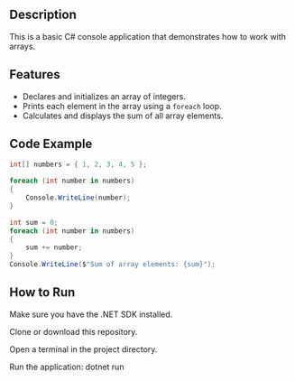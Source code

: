 ## Description

This is a basic C# console application that demonstrates how to work with arrays.

## Features

- Declares and initializes an array of integers.
- Prints each element in the array using a `foreach` loop.
- Calculates and displays the sum of all array elements.

## Code Example

```csharp
int[] numbers = { 1, 2, 3, 4, 5 };

foreach (int number in numbers)
{
    Console.WriteLine(number);
}

int sum = 0;
foreach (int number in numbers)
{
    sum += number;
}
Console.WriteLine($"Sum of array elements: {sum}");
```
## How to Run

Make sure you have the .NET SDK installed.

Clone or download this repository.

Open a terminal in the project directory.

Run the application:
dotnet run
